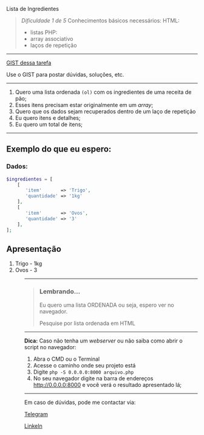 Lista de Ingredientes


>*Dificuldade 1 de 5*
>Conhecimentos básicos necessários:
>HTML:
> - listas
>PHP:
> - array associativo
> - laços de repetição

---

[GIST dessa tarefa](https://gist.github.com/tiagofrancafernandes/7b8beb6ce667025f99eff5ccf3aa72b1)

Use o GIST para postar dúvidas, soluções, etc.

---

1. Quero uma lista ordenada `(ol)` com os ingredientes de uma receita de pão;
2. Esses itens precisam estar originalmente em um *array*;
3. Quero que os dados sejam recuperados dentro de um laço de repetição
4. Eu quero itens e detalhes;
5. Eu quero um total de itens;

---

## Exemplo do que eu espero:

### Dados:

```php
$ingredientes = [
    [
       'item'       => 'Trigo', 
       'quantidade' => '1kg'
    ],
    [
       'item'       => 'Ovos',
       'quantidade' => '3'
    ],
];
```

## Apresentação

<ol>
   <li> Trigo - 1kg </li>
   <li> Ovos - 3 </li>
<ol>
  
---

> ### Lembrando...
> Eu quero uma lista ORDENADA ou seja, espero ver no navegador.
>
> Pesquise por lista ordenada em HTML

---

**Dica:**
Caso não tenha um *webserver* ou não saiba como abrir o script no navegador:

1. Abra o CMD ou o Terminal
2. Acesse o caminho onde seu projeto está
3. Digite `php -S 0.0.0.0:8000 arquivo.php` 
4. No seu navegador digite na barra de endereços http://0.0.0.0:8000 e você verá o resultado apresentado lá;

---

Em caso de dúvidas, pode me contactar via:

[Telegram](https://t.me/tiagofrancafernandes)

[LinkeIn](https://www.linkedin.com/in/tiago-frança/)

